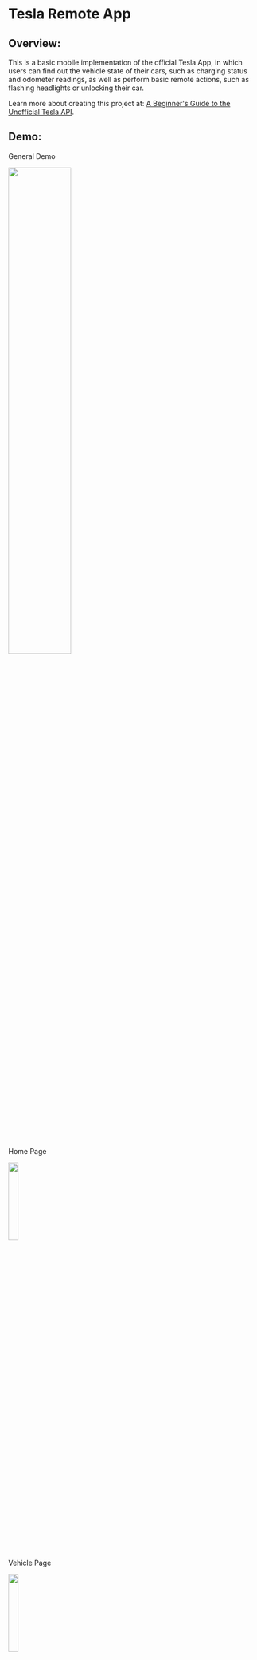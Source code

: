 # Tesla Remote App

## Overview:
This is a basic mobile implementation of the official Tesla App, in which users can find out the vehicle state of their cars, such as charging status and odometer readings, as well as perform basic remote actions, such as flashing headlights or unlocking their car.

Learn more about creating this project at: [A Beginner's Guide to the Unofficial Tesla API](https://medium.com/@jhuang5132/a-beginners-guide-to-the-unofficial-tesla-api-a5b3edfe1467). 

## Demo:
General Demo

<img src="https://i.imgur.com/ViGxPQ0.gif" width="50%" height="50%">

Home Page

<img src="https://i.imgur.com/98VlAuG.png" width="20%" height="20%">

Vehicle Page

<img src="https://i.imgur.com/LcxD3Ug.png" width="20%" height="20%">

## Start the App:
* Clone this repository and then cd into it.
* Run `npm i` to download all dependencies
* After all the dependencies are downloaded and installed, type `react-native run-ios` to automatically open the app
* If there are any issues, please ensure that you have the latest version of XCode

## Troubleshooting:
* If you experience issues with the vehicle state not showing, it is likely due to the fact that the unofficial Tesla API does not wake up the car if it is in deep sleep. You will need to wake it up using the official Tesla app first.

## Acknowledgements:
* Created using Facebook's [Create-React-Native-App](https://github.com/react-community/create-react-native-app) 
* [Unofficial Tesla API Documentation](https://tesla-api.timdorr.com/)

